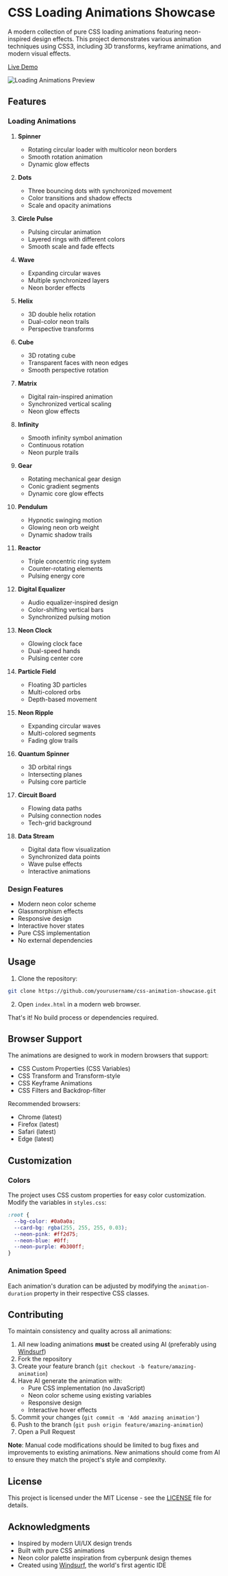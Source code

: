 # CSS Loading Animations Showcase

A modern collection of pure CSS loading animations featuring neon-inspired design effects. This project demonstrates various animation techniques using CSS3, including 3D transforms, keyframe animations, and modern visual effects.

 [Live Demo](https://shasikhan.github.io/css-loading-animations/)

![Loading Animations Preview](preview.gif)

## Features

### Loading Animations

1. **Spinner**

   - Rotating circular loader with multicolor neon borders
   - Smooth rotation animation
   - Dynamic glow effects

2. **Dots**

   - Three bouncing dots with synchronized movement
   - Color transitions and shadow effects
   - Scale and opacity animations

3. **Circle Pulse**

   - Pulsing circular animation
   - Layered rings with different colors
   - Smooth scale and fade effects

4. **Wave**

   - Expanding circular waves
   - Multiple synchronized layers
   - Neon border effects

5. **Helix**

   - 3D double helix rotation
   - Dual-color neon trails
   - Perspective transforms

6. **Cube**

   - 3D rotating cube
   - Transparent faces with neon edges
   - Smooth perspective rotation

7. **Matrix**

   - Digital rain-inspired animation
   - Synchronized vertical scaling
   - Neon glow effects

8. **Infinity**
   - Smooth infinity symbol animation
   - Continuous rotation
   - Neon purple trails

9. **Gear**

   - Rotating mechanical gear design
   - Conic gradient segments
   - Dynamic core glow effects

10. **Pendulum**

    - Hypnotic swinging motion
    - Glowing neon orb weight
    - Dynamic shadow trails

11. **Reactor**

    - Triple concentric ring system
    - Counter-rotating elements
    - Pulsing energy core

12. **Digital Equalizer**

    - Audio equalizer-inspired design
    - Color-shifting vertical bars
    - Synchronized pulsing motion

13. **Neon Clock**

    - Glowing clock face
    - Dual-speed hands
    - Pulsing center core

14. **Particle Field**

    - Floating 3D particles
    - Multi-colored orbs
    - Depth-based movement

15. **Neon Ripple**

    - Expanding circular waves
    - Multi-colored segments
    - Fading glow trails

16. **Quantum Spinner**

    - 3D orbital rings
    - Intersecting planes
    - Pulsing core particle

17. **Circuit Board**

    - Flowing data paths
    - Pulsing connection nodes
    - Tech-grid background

18. **Data Stream**

    - Digital data flow visualization
    - Synchronized data points
    - Wave pulse effects
    - Interactive animations

### Design Features

- Modern neon color scheme
- Glassmorphism effects
- Responsive design
- Interactive hover states
- Pure CSS implementation
- No external dependencies

## Usage

1. Clone the repository:

```bash
git clone https://github.com/yourusername/css-animation-showcase.git
```

2. Open `index.html` in a modern web browser.

That's it! No build process or dependencies required.

## Browser Support

The animations are designed to work in modern browsers that support:

- CSS Custom Properties (CSS Variables)
- CSS Transform and Transform-style
- CSS Keyframe Animations
- CSS Filters and Backdrop-filter

Recommended browsers:

- Chrome (latest)
- Firefox (latest)
- Safari (latest)
- Edge (latest)

## Customization

### Colors

The project uses CSS custom properties for easy color customization. Modify the variables in `styles.css`:

```css
:root {
  --bg-color: #0a0a0a;
  --card-bg: rgba(255, 255, 255, 0.03);
  --neon-pink: #ff2d75;
  --neon-blue: #0ff;
  --neon-purple: #b300ff;
}
```

### Animation Speed

Each animation's duration can be adjusted by modifying the `animation-duration` property in their respective CSS classes.

## Contributing

To maintain consistency and quality across all animations:

1. All new loading animations **must** be created using AI (preferably using [Windsurf](https://codeium.com/windsurf))
2. Fork the repository
3. Create your feature branch (`git checkout -b feature/amazing-animation`)
4. Have AI generate the animation with:
   - Pure CSS implementation (no JavaScript)
   - Neon color scheme using existing variables
   - Responsive design
   - Interactive hover effects
5. Commit your changes (`git commit -m 'Add amazing animation'`)
6. Push to the branch (`git push origin feature/amazing-animation`)
7. Open a Pull Request

**Note**: Manual code modifications should be limited to bug fixes and improvements to existing animations. New animations should come from AI to ensure they match the project's style and complexity.

## License

This project is licensed under the MIT License - see the [LICENSE](LICENSE) file for details.

## Acknowledgments

- Inspired by modern UI/UX design trends
- Built with pure CSS animations
- Neon color palette inspiration from cyberpunk design themes
- Created using [Windsurf](https://www.codeium.com/windsurf), the world's first agentic IDE
